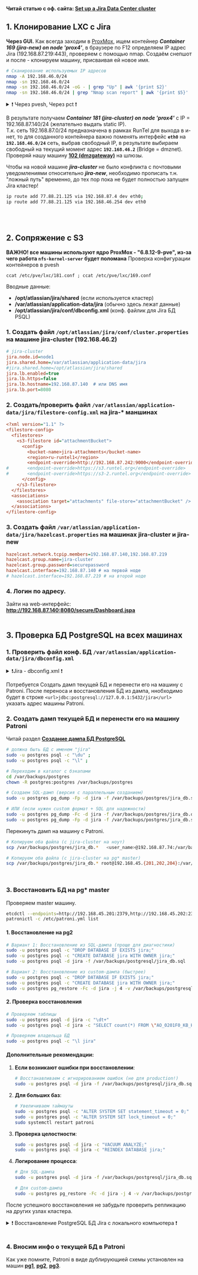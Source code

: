 **Читай статью с оф. сайта: [Set up a Jira Data Center cluster](https://confluence.atlassian.com/adminjiraserver/set-up-a-jira-data-center-cluster-993929600.html)**

## 1. Клонирование LXC с Jira

**Через GUI.**
Как всегда заходим в [ProxMox](https://192.168.87.6:8006/#v1:0:=lxc%2F169:4::=contentIso:::8:11:), 
ищем контейнер ***Container 169 (jira-new) on node 'prox4'***, в браузере по F12 определяем  IP адрес Jira (192.168.87.219:443), проверяем с помощью nmap. 
Создаём снепшот и после - клонируем машину, присваивая ей новое имя.
```bash
# Сканирование используемых IP адресов
nmap -A 192.168.46.0/24
nmap -sn 192.168.46.0/24
nmap -sn 192.168.46.0/24 -oG - | grep "Up" | awk '{print $2}'
nmap -sn 192.168.46.0/24 | grep "Nmap scan report" | awk '{print $5}'
```

<details>
<summary>❗ Через pvesh, Через pct ❗</summary>
  
**Через pvesh.**
  <br/> Проверяем на всякий случай:
```bash
# зайти
ssh root@192.168.87.17  # prox4
# утилита и команды
pvesh get /nodes/prox4/lxc/169/config
pvesh get /nodes/prox4/lxc/169/interfaces  # 192.168.87.219/24
pvesh get /nodes/prox4/storage  # проверить все места хранения
```

Создаём снепшот:
```bash
# Создаём там же, где и контейнер, на ssd_1tb
# pvesh
pvesh create /nodes/prox4/lxc/169/snapshot \
    --snapname "before-update" \
    --description "Снэпшот перед обновлением Jira"

# pct
pct snapshot 169 "backup-2024" --description "Резервная копия на 2024 год" --vmstate --live
```

Клонируем:
```bash
pvesh create /nodes/prox4/lxc/169/clone \
    --newid 181 \
    --storage ssd_1tb \
    --hostname jira-cluster
```

**Через pct.**
  <br/> Если `pvesh` не работает, можно использовать `pct` (Proxmox Container Toolkit):
```bash
pct clone 169 181 \
    --storage ssd_1tb \
    --hostname jira-cluster
```
</details>


В результате получаем ***Container 181 (jira-cluster) on node 'prox4'*** c IP = 192.168.87.140/24 (желательно выдать static IP). 
<br/> Т.к. сеть 192.168.87.0/24 предназначена в рамках RunTel для выхода в и-нет, то для созданного контейнера важно поменять интерфейс **`eth0`** на **`192.168.46.0/24`** сеть, выбрав свободный IP, в результате выбираем свободный на текущий момент адрес  **`192.168.46.2`** (Bridge = dmznet). 
<br/> Проверяй нашу машину **[102 (dmzgateway)](https://192.168.87.6:8006/#v1:0:=lxc%2F102:4::::::11:2)** на шлюзы.

Чтобы на новой машине ***jira-cluster*** не было конфликта с почтовыми уведомлениями относительно ***jira-new***, необходимо прописать т.н. "ложный путь" временно, до тех пор пока не будет полностью запущен Jira кластер!
```bash
ip route add 77.88.21.125 via 192.168.87.4 dev eth0;
ip route add 77.88.21.125 via 192.168.46.254 dev eth0
```
<br/>
<br/>


## 2. Сопряжение с S3
**ВАЖНО! все машины используют ядро ProxMox - "6.8.12-9-pve", из-за чего работа `nfs-kernel-server` будет поломана**
Проверка конфигурации контейнеров в pvesh
```
ccat /etc/pve/lxc/181.conf ; ccat /etc/pve/lxc/169.conf
```

Вводные данные:
- **/opt/atlassian/jira/shared** (если используется кластер)
- **/var/atlassian/application-data/jira** (обычно здесь лежат данные)
- **/opt/atlassian/jira/conf/dbconfig.xml**  (конф. файлик для Jira БД PSQL)

### 1. Создать файл `/opt/atlassian/jira/conf/cluster.properties` на машине jira-cluster (192.168.46.2)
```ini
# jira-cluster
jira.node.id=node1
jira.shared.home=/var/atlassian/application-data/jira
#jira.shared.home=/opt/atlassian/jira/shared
jira.lb.enabled=true
jira.lb.https=false
jira.lb.hostname=192.168.87.140  # или DNS имя
jira.lb.port=8080
```

### 2. Создать/проверить файл `/var/atlassian/application-data/jira/filestore-config.xml` на jira-* маншинах
```ini
<?xml version="1.1" ?>
<filestore-config>
  <filestores>
    <s3-filestore id="attachmentBucket">
      <config> 
        <bucket-name>jira-attachments</bucket-name> 
        <region>ru-runtel1</region>
        <endpoint-override>http://192.168.87.242:9000</endpoint-override>
#       <endpoint-override>https://s3.runtel.org</endpoint-override>
#       <endpoint-override>https://s3-2.runtel.org</endpoint-override>
      </config>
    </s3-filestore>
  </filestores>
  <associations>
    <association target="attachments" file-store="attachmentBucket" />
  </associations>
</filestore-config>
```

### 3. Создать файл `/var/atlassian/application-data/jira/hazelcast.properties` на машинах jira-cluster и jira-new
```ini
hazelcast.network.tcpip.members=192.168.87.140,192.168.87.219
hazelcast.group.name=jira-cluster
hazelcast.group.password=securepassword
hazelcast.interface=192.168.87.140 # на первой ноде
# hazelcast.interface=192.168.87.219 # на второй ноде
```

### 4. Логин по адресу.
Зайти на web-интерфейс: **http://192.168.87.140:8080/secure/Dashboard.jspa**
<br/>
<br/>



## 3. Проверка БД PostgreSQL на всех машинах
### 1. Проверить файл конф. БД `/var/atlassian/application-data/jira/dbconfig.xml`
<details>
<summary>❗Jira - dbconfig.xml ❗</summary>

```xml
<?xml version="1.0" encoding="UTF-8"?>

<jira-database-config>
  <name>defaultDS</name>
  <delegator-name>default</delegator-name>
  <database-type>postgres72</database-type>
  <schema-name>public</schema-name>
  <jdbc-datasource>
    <url>jdbc:postgresql://127.0.0.1:5432/jira</url>    # позже изменить на адрес Patroni сервера
    <driver-class>org.postgresql.Driver</driver-class>
    <username>jira</username>
    <password>{ATL_SECURED}</password>
    <pool-min-size>40</pool-min-size>
    <pool-max-size>40</pool-max-size>
    <pool-max-wait>30000</pool-max-wait>
    <validation-query>select 1</validation-query>
    <min-evictable-idle-time-millis>60000</min-evictable-idle-time-millis>
    <time-between-eviction-runs-millis>300000</time-between-eviction-runs-millis>
    <pool-max-idle>40</pool-max-idle>
    <pool-remove-abandoned>true</pool-remove-abandoned>
    <pool-remove-abandoned-timeout>300</pool-remove-abandoned-timeout>
    <pool-test-on-borrow>false</pool-test-on-borrow>
    <pool-test-while-idle>true</pool-test-while-idle>
    <connection-properties>tcpKeepAlive=true</connection-properties>
  </jdbc-datasource>
</jira-database-config>
```
</details>

Потребуется Создать дамп текущей БД и перенести его на машину с Patroni. После переноса и восстановления БД из дампа, ннобходимо будет в строке `<url>jdbc:postgresql://127.0.0.1:5432/jira</url>` указать адрес машины Patroni.
<br/>

### 2. Создать дамп текущей БД и перенести его на машину Patroni
Читай раздел **[Создание дампа БД PostgreSQL](https://github.com/sherbettt/BASH-cheats/blob/main/System%20engineering/16.%20PSQL%20dump%3A%20клон%20%2B%20восстановление.md#-4-создание-дампа-бд-postgresql)**
```bash
# должна быть БД с именем "jira"
sudo -u postgres psql -c "\du" ;
sudo -u postgres psql -c "\l" ;
```
```bash
# Переходим в каталог с бэкапами
cd /var/backups/postgres
chown -R postgres:postgres /var/backups/postgres

# Создаем SQL-дамп (версия с параллельным созданием)
sudo -u postgres pg_dump -Fp -d jira -f /var/backups/postgres/jira_db.sql --verbose

# ИЛИ (если нужен custom формат + SQL для надежности)
sudo -u postgres pg_dump -Fc -d jira -f /var/backups/postgres/jira_db.dump
sudo -u postgres pg_dump -Fp -d jira -f /var/backups/postgres/jira_db.sql
```
Перекинуть дамп на машину с Patroni.
```bash
# Копируем оба файла (с jira-cluster на ноут)
scp /var/backups/postgres/jira_db.*   <user_name>@192.168.87.74:/var/backups/postgresql/

# Копируем оба файла (с jira-cluster на pg* master)
scp /var/backups/postgres/jira_db.* root@192.168.45.{201,202,204}:/var/backups/postgresql/
```
<br/>

### 3. Восстановить БД на pg* master
Проверяем master машину.
```bash
etcdctl --endpoints=http://192.168.45.201:2379,http://192.168.45.202:2379,http://192.168.45.204:2379 endpoint status --write-out=table
patronictl -c /etc/patroni.yml list
```
#### 1. Восстановление на pg2
```bash
# Вариант 1: Восстановление из SQL-дампа (проще для диагностики)
sudo -u postgres psql -c "DROP DATABASE IF EXISTS jira;"
sudo -u postgres psql -c "CREATE DATABASE jira WITH OWNER jira;"
sudo -u postgres psql -d jira -f /var/backups/postgresql/jira_db.sql

# Вариант 2: Восстановление из custom-дампа (быстрее)
sudo -u postgres psql -c "DROP DATABASE IF EXISTS jira;"
sudo -u postgres psql -c "CREATE DATABASE jira WITH OWNER jira;"
sudo -u postgres pg_restore -Fc -d jira -j 4 -v /var/backups/postgresql/jira_db.dump
```

#### 2. Проверка восстановления
```bash
# Проверяем таблицы
sudo -u postgres psql -d jira -c "\dt+"
sudo -u postgres psql -d jira -c "SELECT count(*) FROM \"AO_0201F0_KB_HELPFUL_AGGR\";"

# Проверяем владельца БД
sudo -u postgres psql -c "\l jira"
```

#### Дополнительные рекомендации:

1. **Если возникают ошибки при восстановлении**:
   ```bash
   # Восстанавливаем с игнорированием ошибок (не для production!)
   sudo -u postgres psql -d jira -f /var/backups/postgresql/jira_db.sql 2>restore_errors.log
   ```

2. **Для больших баз**:
   ```bash
   # Увеличиваем таймауты
   sudo -u postgres psql -c "ALTER SYSTEM SET statement_timeout = 0;"
   sudo -u postgres psql -c "ALTER SYSTEM SET lock_timeout = 0;"
   sudo systemctl restart patroni
   ```

3. **Проверка целостности**:
   ```bash
   sudo -u postgres psql -d jira -c "VACUUM ANALYZE;"
   sudo -u postgres psql -d jira -c "REINDEX DATABASE jira;"
   ```

4. **Логирование процесса**:
   ```bash
   # Для SQL-дампа
   sudo -u postgres psql -d jira -f /var/backups/postgresql/jira_db.sql > restore.log 2>&1

   # Для custom-дампа
   sudo -u postgres pg_restore -Fc -d jira -j 4 -v /var/backups/postgresql/jira_db.dump > restore.log 2>&1
   ```
После успешного восстановления не забудьте проверить репликацию на других узлах кластера.


<details>
<summary>❗ Восстановление PostgreSQL БД Jira с локального компьютера ❗</summary>

### Восстановление PostgreSQL БД Jira с локального компьютера (ноутбука)

#### 1. Подготовка файла дампа
1. **Поместите файл дампа** (`jira_db.dump` или `jira_db.sql`) в удобное расположение на ноутбуке, например:
   ```
   ~/postgres_backups/jira_db.dump
   ```

2. **Проверьте тип дампа**:
   - `.dump` - бинарный формат (custom)
   - `.sql` - текстовый SQL

#### 2. Копирование дампа на сервер
Выберите один из способов:

##### Способ A: SCP (через терминал)
```bash
scp ~/postgres_backups/jira_db.* username@192.168.87.74:/var/backups/postgresql/
```
Где:
- `username` - ваш пользователь на сервере
- `192.168.87.74` - IP сервера pg2

##### Способ B: SFTP (графический клиент)
1. Используйте FileZilla, WinSCP или другой клиент
2. Подключитесь к серверу (SSH/SFTP)
3. Перетащите файлы в `/var/backups/postgresql/`

#### 3. Подключение к серверу
```bash
ssh username@192.168.87.74
sudo -i  # или sudo su -
```

#### 4. Восстановление БД

##### Для SQL-дампа:
```bash
sudo -u postgres psql -c "DROP DATABASE IF EXISTS jira;"
sudo -u postgres psql -c "CREATE DATABASE jira WITH OWNER jira;"
sudo -u postgres psql -d jira -f /var/backups/postgresql/jira_db.sql
```

##### Для бинарного дампа:
```bash
sudo -u postgres psql -c "DROP DATABASE IF EXISTS jira;"
sudo -u postgres psql -c "CREATE DATABASE jira WITH OWNER jira;"
sudo -u postgres pg_restore -Fc -d jira -j 4 -v /var/backups/postgresql/jira_db.dump
```

#### 5. Проверка восстановления
```bash
sudo -u postgres psql -d jira -c "\dt+"
sudo -u postgres psql -d jira -c "SELECT count(*) FROM \"AO_0201F0_KB_HELPFUL_AGGR\";"
```

#### 6. Дополнительные опции

**Если нет прямого доступа к серверу:**
1. Загрузите дамп в облако (Google Drive, Yandex Disk)
2. На сервере скачайте:
   ```bash
   wget -O /var/backups/postgresql/jira_db.dump "URL_ссылки_на_дамп"
   ```

**Для ускорения передачи** (если дамп очень большой):
```bash
# На ноутбуке:
tar czvf jira_backup.tar.gz jira_db.dump

# На сервере после копирования:
tar xzvf jira_backup.tar.gz -C /var/backups/postgresql/
```

#### Возможные проблемы и решения:
1. **Ошибки прав доступа**:
   ```bash
   sudo chown postgres:postgres /var/backups/postgresql/jira_db.*
   ```

2. **Недостаточно места**:
   ```bash
   df -h  # Проверить свободное место
   ```

3. **Ошибки при восстановлении**:
   ```bash
   # Для SQL-дампа:
   sudo -u postgres psql -d jira -f /var/backups/postgresql/jira_db.sql 2>restore_errors.log

   # Для бинарного дампа:
   sudo -u postgres pg_restore -Fc -d jira -j 1 -v /var/backups/postgresql/jira_db.dump > restore.log 2>&1
   ```

После восстановления рекомендуется проверить работу приложения Jira и убедиться, что все данные отображаются корректно.
</details>




<br/>

### 4. Вносим инфо о текущей БД в Patroni
Как уже помните, Patroni в виде дублирующией схемы установлен на машин **[pg1](https://192.168.87.6:8006/#v1:0:=lxc%2F201:4::::::11:2)**, **[pg2](https://192.168.87.6:8006/#v1:0:=lxc%2F202:4::::::11:2)**, **[pg3](https://192.168.87.6:8006/#v1:0:=lxc%2F204:4::::::11:2)**.
